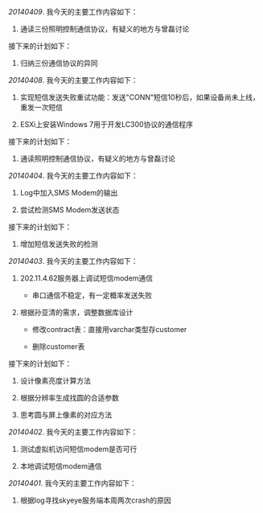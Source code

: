 *20140409*.
我今天的主要工作内容如下：

1.  通读三份照明控制通信协议，有疑义的地方与曾磊讨论

接下来的计划如下：

1.  归纳三份通信协议的异同

*20140408*.
我今天的主要工作内容如下：

1.  实现短信发送失败重试功能：发送"CONN"短信10秒后，如果设备尚未上线，重发一次短信

2.  ESXi上安装Windows 7用于开发LC300协议的通信程序

接下来的计划如下：

1.  通读照明控制通信协议，有疑义的地方与曾磊讨论

*20140404*.
我今天的主要工作内容如下：

1.  Log中加入SMS Modem的输出

2.  尝试检测SMS Modem发送状态

接下来的计划如下：

1.  增加短信发送失败的检测

*20140403*.
我今天的主要工作内容如下：

1.  202.11.4.62服务器上调试短信modem通信

    -   串口通信不稳定，有一定概率发送失败

2.  根据孙亚清的需求，调整数据库设计

    -   修改contract表：直接用varchar类型存customer

    -   删除customer表

接下来的计划如下：

1.  设计像素亮度计算方法

2.  根据分辨率生成找圆的合适参数

3.  思考圆与屏上像素的对应方法

*20140402*.
我今天的主要工作内容如下：

1.  测试虚拟机访问短信modem是否可行

2.  本地调试短信modem通信

*20140401*.
我今天的主要工作内容如下：

1.  根据log寻找skyeye服务端本周两次crash的原因

